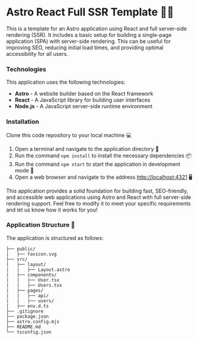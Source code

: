 # Astro React Full SSR Template 🧑‍🚀

This is a template for an Astro application using React and full server-side rendering (SSR). It includes a basic setup for building a single-page application (SPA) with server-side rendering. This can be useful for improving SEO, reducing initial load times, and providing optimal accessibility for all users.

### Technologies

This application uses the following technologies:

* **Astro** - A website builder based on the React framework
* **React** - A JavaScript library for building user interfaces
* **Node.js** - A JavaScript server-side runtime environment

### Installation

Clone this code repository to your local machine 💻

1. Open a terminal and navigate to the application directory 📁
2. Run the command ```npm install``` to install the necessary dependencies 📦
3. Run the command ```npm start``` to start the application in development mode 🚀
4. Open a web browser and navigate to the address <http://localhost:4321> 🖥️

This application provides a solid foundation for building fast, SEO-friendly, and accessible web applications using Astro and React with full server-side rendering support. Feel free to modify it to meet your specific requirements and let us know how it works for you!

### Application Structure :file_folder:

The application is structured as follows:

```
├── public/
|   ├── favicon.svg
├── src/
|   ├── layout/
|   |   ├── Layout.astro
|   ├── components/
|   |   ├── User.tsx
|   |   ├── Users.tsx
|   ├── pages/
|   |   ├── api/
|   |   ├── users/
|   ├── env.d.ts
├── .gitignore
├── package.json
├── astro.config.mjs
├── README.md
└── tsconfig.json
```
